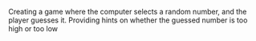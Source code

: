 Creating a game where the computer selects a random number, and the player guesses it. 
Providing hints on whether the guessed number is too high or too low
